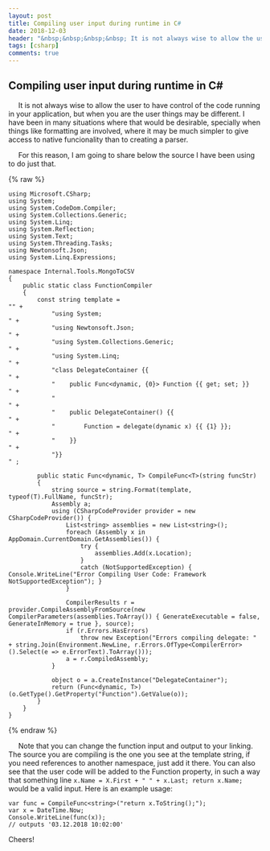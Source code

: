 ```yaml
---
layout: post
title: Compiling user input during runtime in C#
date: 2018-12-03
header: "&nbsp;&nbsp;&nbsp;&nbsp; It is not always wise to allow the user to have control of the code running in tour application, but when you are the user things may be different. I have been in many situations were that would be desirable, specially when things like formatting are involved, where it may be much simpler to give access to native funcionality than to creating a parser. "
tags: [csharp]
comments: true
---
```


## Compiling user input during runtime in C#

&nbsp;&nbsp;&nbsp;&nbsp; It is not always wise to allow the user to have control of the code running in your application, but when you are the user things may be different. I have been in many situations where that would be desirable, specially when things like formatting are involved, where it may be much simpler to give access to native funcionality than to creating a parser. 

&nbsp;&nbsp;&nbsp;&nbsp; For this reason, I am going to share below the source I have been using to do just that.

{% raw %}
```
using Microsoft.CSharp;
using System;
using System.CodeDom.Compiler;
using System.Collections.Generic;
using System.Linq;
using System.Reflection;
using System.Text;
using System.Threading.Tasks;
using Newtonsoft.Json;
using System.Linq.Expressions;

namespace Internal.Tools.MongoToCSV
{
    public static class FunctionCompiler
    {
        const string template =                                                           "" +
            "using System;                                                                 " +
            "using Newtonsoft.Json;                                                        " +
            "using System.Collections.Generic;                                             " +
            "using System.Linq;                                                            " +
            "class DelegateContainer {{                                                    " +
            "    public Func<dynamic, {0}> Function {{ get; set; }}                        " +
            "                                                                              " +
            "    public DelegateContainer() {{                                             " +
            "        Function = delegate(dynamic x) {{ {1} }};                             " +
            "    }}                                                                        " +
            "}}                                                                            " ;

        public static Func<dynamic, T> CompileFunc<T>(string funcStr)
        {
            string source = string.Format(template, typeof(T).FullName, funcStr);
            Assembly a;
            using (CSharpCodeProvider provider = new CSharpCodeProvider()) {
                List<string> assemblies = new List<string>();
                foreach (Assembly x in AppDomain.CurrentDomain.GetAssemblies()) {
                    try {
                        assemblies.Add(x.Location);
                    }
                    catch (NotSupportedException) { Console.WriteLine("Error Compiling User Code: Framework NotSupportedException"); }
                }

                CompilerResults r = provider.CompileAssemblyFromSource(new CompilerParameters(assemblies.ToArray()) { GenerateExecutable = false, GenerateInMemory = true }, source);
                if (r.Errors.HasErrors)
                    throw new Exception("Errors compiling delegate: " + string.Join(Environment.NewLine, r.Errors.OfType<CompilerError>().Select(e => e.ErrorText).ToArray()));
                a = r.CompiledAssembly;
            }
            
            object o = a.CreateInstance("DelegateContainer");
            return (Func<dynamic, T>)(o.GetType().GetProperty("Function").GetValue(o));
        }         
    }
}
```
{% endraw %}

&nbsp;&nbsp;&nbsp;&nbsp; Note that you can change the function input and output to your linking. The source you are compiling is the one you see at the template string, if you need references to another namespace, just add it there. You can also see that the user code will be added to the Function property, in such a way that something line ```x.Name = X.First + " " + x.Last; return x.Name;``` would be a valid input.  Here is an example usage:

```
var func = CompileFunc<string>("return x.ToString();");
var x = DateTime.Now;
Console.WriteLine(func(x));
// outputs '03.12.2018 10:02:00'
```

Cheers!
